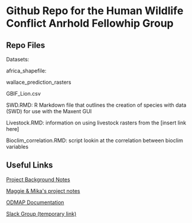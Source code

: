 # Github Repo for the Human Wildlife Conflict Anrhold Fellowhip Group

## Repo Files

Datasets:

africa_shapefile:

wallace_prediction_rasters

GBIF_Lion.csv

SWD.RMD: R Markdown file that outlines the creation of species with data (SWD) for use with the Maxent GUI

Livestock.RMD: information on using livestock rasters from the [insert link here]

Bioclim_correlation.RMD: script lookin at the correlation between bioclim variables

## Useful Links
[Project Background Notes](https://docs.google.com/document/d/1ra-ZNB6CdaiyI0D5DSjjCjhgxTDMzOY4mdLgj1ppPa4/edit?usp=sharing)

[Maggie & Mika's project notes](https://docs.google.com/document/d/1WfQUMGLqzDge0QEOsIzXXzvaXOcKKox7SyCAX3pT8Zk/edit?usp=sharing)

[ODMAP Documentation](https://docs.google.com/document/d/1gNyrZiQGowUutnNfpfpKjwi6gAXWLaEiY1dPHGPFJ_M/edit?usp=sharing)

[Slack Group (temporary link)](https://join.slack.com/t/arnhold-fellows/shared_invite/zt-w24b68p0-h5gKsgLXt80Ioorgf5jI4w)


